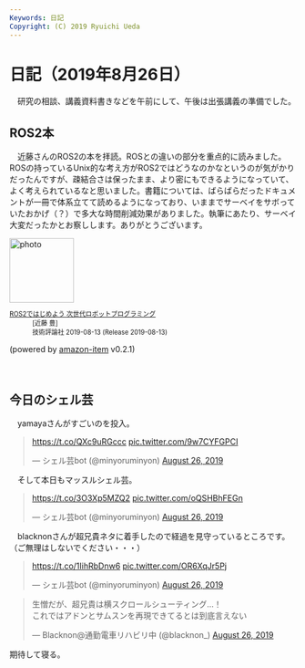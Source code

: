 ```yaml
---
Keywords: 日記
Copyright: (C) 2019 Ryuichi Ueda
---
```


# 日記（2019年8月26日）

　研究の相談、講義資料書きなどを午前にして、午後は出張講義の準備でした。

## ROS2本

　近藤さんのROS2の本を拝読。ROSとの違いの部分を重点的に読みました。ROSの持っているUnix的な考え方がROS2ではどうなのかなというのが気がかりだったんですが、疎結合さは保ったまま、より密にもできるようになっていて、よく考えられているなと思いました。書籍については、ばらばらだったドキュメントが一冊で体系立てて読めるようになっており、いままでサーベイをサボっていたおかげ（？）で多大な時間削減効果がありました。執筆にあたり、サーベイ大変だったかとお察しします。ありがとうございます。


<div class="card">
  <div class="row no-gutters">
    <div class="col-md-2">
      <a class="item url" href="https://www.amazon.co.jp/exec/obidos/ASIN/B07W6DX9MW/ryuichiueda-22"><img src="https://images-fe.ssl-images-amazon.com/images/I/51Js-JRxcXL._SL160_.jpg" width="113" alt="photo"></a>
    </div>
    <div class="col-md-10">
      <div class="card-body">
        <dl class="fn" style="font-size:80%">
          <dt><a href="https://www.amazon.co.jp/exec/obidos/ASIN/B07W6DX9MW/ryuichiueda-22">ROS2ではじめよう 次世代ロボットプログラミング</a></dt>
          <dd>[近藤 豊]</dd>
          <dd>技術評論社 2019-08-13 (Release 2019-08-13)</dd>
        </dl>
        <p class="powered-by" >(powered by <a href="https://github.com/spiegel-im-spiegel/amazon-item" >amazon-item</a> v0.2.1)</p>
      </div>
    </div>
  </div>
</div>　

## 今日のシェル芸

　yamayaさんがすごいのを投入。

<blockquote class="twitter-tweet" data-partner="tweetdeck"><p lang="und" dir="ltr"><a href="https://t.co/QXc9uRGccc">https://t.co/QXc9uRGccc</a> <a href="https://t.co/9w7CYFGPCI">pic.twitter.com/9w7CYFGPCI</a></p>&mdash; シェル芸bot (@minyoruminyon) <a href="https://twitter.com/minyoruminyon/status/1165992325706727426?ref_src=twsrc%5Etfw">August 26, 2019</a></blockquote>
<script async src="https://platform.twitter.com/widgets.js" charset="utf-8"></script>


　そして本日もマッスルシェル芸。

<blockquote class="twitter-tweet" data-partner="tweetdeck"><p lang="und" dir="ltr"><a href="https://t.co/3O3Xp5MZQ2">https://t.co/3O3Xp5MZQ2</a> <a href="https://t.co/oQSHBhFEGn">pic.twitter.com/oQSHBhFEGn</a></p>&mdash; シェル芸bot (@minyoruminyon) <a href="https://twitter.com/minyoruminyon/status/1165971353515646977?ref_src=twsrc%5Etfw">August 26, 2019</a></blockquote>
<script async src="https://platform.twitter.com/widgets.js" charset="utf-8"></script>

　blacknonさんが超兄貴ネタに着手したので経過を見守っているところです。（ご無理はしないでください・・・）

<blockquote class="twitter-tweet" data-partner="tweetdeck"><p lang="und" dir="ltr"><a href="https://t.co/1IihRbDnw6">https://t.co/1IihRbDnw6</a> <a href="https://t.co/OR6XqJr5Pj">pic.twitter.com/OR6XqJr5Pj</a></p>&mdash; シェル芸bot (@minyoruminyon) <a href="https://twitter.com/minyoruminyon/status/1165972088529682433?ref_src=twsrc%5Etfw">August 26, 2019</a></blockquote>
<script async src="https://platform.twitter.com/widgets.js" charset="utf-8"></script>

<blockquote class="twitter-tweet"><p lang="ja" dir="ltr">生憎だが、超兄貴は横スクロールシューティング…！<br>これではアドンとサムスンを再現できてるとは到底言えない</p>&mdash; Blacknon@通勤電車リハビリ中 (@blacknon_) <a href="https://twitter.com/blacknon_/status/1165972264795267072?ref_src=twsrc%5Etfw">August 26, 2019</a></blockquote> <script async src="https://platform.twitter.com/widgets.js" charset="utf-8"></script>


期待して寝る。
